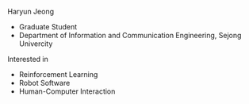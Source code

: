 Haryun Jeong
- Graduate Student
- Department of Information and Communication Engineering, Sejong Univercity

Interested in
- Reinforcement Learning
- Robot Software
- Human-Computer Interaction
